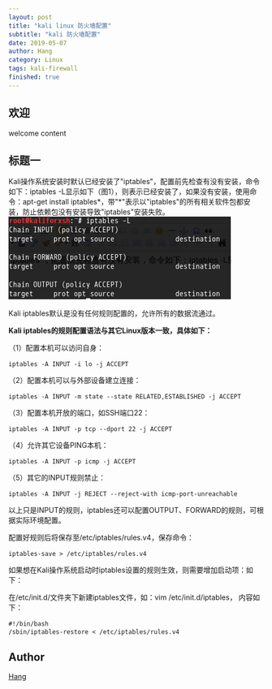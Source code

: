 ```yaml
---
layout: post
title: "kali linux 防火墙配置"
subtitle: "kali 防火墙配置"
date: 2019-05-07
author: Hang
category: Linux
tags: kali-firewall
finished: true
---
```


## 欢迎

welcome content

## 标题一
 Kali操作系统安装时默认已经安装了"iptables"，配置前先检查有没有安装，命令如下：iptables -L显示如下（图1），则表示已经安装了，如果没有安装，使用命令：apt-get install iptables*，带"\*"表示以"iptables"的所有相关软件包都安装，防止依赖包没有安装导致"iptables"安装失败。
 ![Codes](/img/kali_firewall/pic1.png)

 Kali iptables默认是没有任何规则配置的，允许所有的数据流通过。

**Kali iptables的规则配置语法与其它Linux版本一致，具体如下：**

（1）配置本机可以访问自身：
```
iptables -A INPUT -i lo -j ACCEPT
```

（2）配置本机可以与外部设备建立连接：
```
iptables -A INPUT -m state --state RELATED,ESTABLISHED -j ACCEPT
```

（3）配置本机开放的端口，如SSH端口22：
```
iptables -A INPUT -p tcp --dport 22 -j ACCEPT
```

（4）允许其它设备PING本机：
```
iptables -A INPUT -p icmp -j ACCEPT
```

（5）其它的INPUT规则禁止：
```
iptables -A INPUT -j REJECT --reject-with icmp-port-unreachable
```

以上只是INPUT的规则，iptables还可以配置OUTPUT、FORWARD的规则，可根据实际环境配置。

配置好规则后将保存至/etc/iptables/rules.v4，保存命令：
```
iptables-save > /etc/iptables/rules.v4
```

如果想在Kali操作系统启动时iptables设置的规则生效，则需要增加启动项：如下：

在/etc/init.d/文件夹下新建iptables文件，如：vim /etc/init.d/iptables，
内容如下：
```
#!/bin/bash
/sbin/iptables-restore < /etc/iptables/rules.v4
```

## Author

[Hang](https://YogurtGun.github.io)
